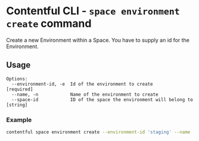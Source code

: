 # Contentful CLI - `space environment create` command

Create a new Environment within a Space. You have to supply an id for the Environment.

## Usage
```
Options:
  --environment-id, -e  Id of the environment to create               [required]
  --name, -n            Name of the environment to create
  --space-id            ID of the space the environment will belong to  [string]
```

### Example
```sh
contentful space environment create --environment-id 'staging' --name 'Staging'
```
